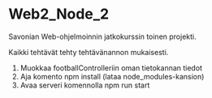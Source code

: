 # Web2_Node_2

Savonian Web-ohjelmoinnin jatkokurssin toinen projekti.

Kaikki tehtävät tehty tehtävänannon mukaisesti.

1. Muokkaa footballControlleriin oman tietokannan tiedot
2. Aja komento npm install (lataa node_modules-kansion)
3. Avaa serveri komennolla npm run start
